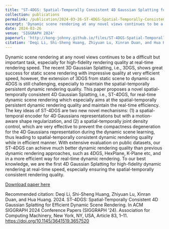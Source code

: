 ```yaml
---
title: "ST-4DGS: Spatial-Temporally Consistent 4D Gaussian Splatting for Efficient Dynamic Scene Rendering"
collection: publications
permalink: /publication/2024-03-26-ST-4DGS-Spatial-Temporally-Consistent-4D-Gaussian-Splatting-for-Efficient-Dynamic-Scene-Rendering
excerpt: 'Dynamic scene rendering at any novel views continues to be a difficult but important task, especially for high-fidelity rendering quality at real-time rendering speed. The recent 3D Gaussian Splatting, i.e., 3DGS, shows great success for static scene rendering with impressive quality at very efficient speed, however, the extension of 3DGS from static scene to dynamic as 4DGS is still challenging, especially to maintain the spatial-temporally persistent dynamic rendering quality. This paper proposes a novel spatial-temporally consistent 4D Gaussian Splatting, i.e., ST-4DGS, for real-time dynamic scene rendering which especially aims at the spatial-temporally persistent dynamic rendering quality and maintain the real-time efficiency. The key ideas of ST-4DGS are two new novel mechanisms: (1) a spatial-temporal encoder for 4D Gaussians representations but with a motion-aware shape regularization, and (2) a spatial-temporally joint density control, which are very effective to prevent the compactness degeneration for the 4D Gaussians representation during the dynamic scene learning, thus leading to spatial-temporally consistent dynamic rendering quality while in efficient manner. With extensive evaluation on public datasets, our ST-4DGS can achieve much better dynamic rendering quality than previous dynamic rendering approaches, such as 4DGS, HexPlane, K-Plane etc, and in a more efficient way for real-time dynamic rendering. To our best knowledge, we are the first 4D Gaussian Splatting for high-fidelity dynamic rendering at real-time speed, especially ensuring the spatial-temporally consistent rendering quality.'
date: 2024-03-26
venue: 'SIGGRAPH 2024'
paperurl: 'http://kong-johnny.github.io/files/ST-4DGS-Spatial-Temporally-Consistent-4D-Gaussian-Splatting.pdf'
citation: 'Deqi Li, Shi-Sheng Huang, Zhiyuan Lu, Xinran Duan, and Hua Huang. 2024. ST-4DGS: Spatial-Temporally Consistent 4D Gaussian Splatting for Efficient Dynamic Scene Rendering. In ACM SIGGRAPH 2024 Conference Papers (SIGGRAPH '24). Association for Computing Machinery, New York, NY, USA, Article 83, 1–11. https://doi.org/10.1145/3641519.3657520'
---
```

Dynamic scene rendering at any novel views continues to be a difficult but important task, especially for high-fidelity rendering quality at real-time rendering speed. The recent 3D Gaussian Splatting, i.e., 3DGS, shows great success for static scene rendering with impressive quality at very efficient speed, however, the extension of 3DGS from static scene to dynamic as 4DGS is still challenging, especially to maintain the spatial-temporally persistent dynamic rendering quality. This paper proposes a novel spatial-temporally consistent 4D Gaussian Splatting, i.e., ST-4DGS, for real-time dynamic scene rendering which especially aims at the spatial-temporally persistent dynamic rendering quality and maintain the real-time efficiency. The key ideas of ST-4DGS are two new novel mechanisms: (1) a spatial-temporal encoder for 4D Gaussians representations but with a motion-aware shape regularization, and (2) a spatial-temporally joint density control, which are very effective to prevent the compactness degeneration for the 4D Gaussians representation during the dynamic scene learning, thus leading to spatial-temporally consistent dynamic rendering quality while in efficient manner. With extensive evaluation on public datasets, our ST-4DGS can achieve much better dynamic rendering quality than previous dynamic rendering approaches, such as 4DGS, HexPlane, K-Plane etc, and in a more efficient way for real-time dynamic rendering. To our best knowledge, we are the first 4D Gaussian Splatting for high-fidelity dynamic rendering at real-time speed, especially ensuring the spatial-temporally consistent rendering quality.

[Download paper here](http://kong-johnny.github.io/files/ST-4DGS-Spatial-Temporally-Consistent-4D-Gaussian-Splatting.pdf)

Recommended citation: Deqi Li, Shi-Sheng Huang, Zhiyuan Lu, Xinran Duan, and Hua Huang. 2024. ST-4DGS: Spatial-Temporally Consistent 4D Gaussian Splatting for Efficient Dynamic Scene Rendering. In ACM SIGGRAPH 2024 Conference Papers (SIGGRAPH '24). Association for Computing Machinery, New York, NY, USA, Article 83, 1–11. https://doi.org/10.1145/3641519.3657520
